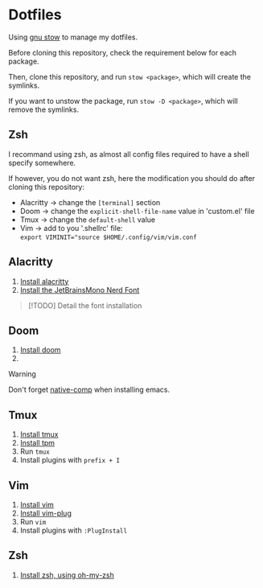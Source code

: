 # Dotfiles

Using [gnu stow][stow] to manage my dotfiles.

Before cloning this repository, check the requirement below for each package.

Then, clone this repository, and run `stow <package>`, which will create the symlinks.

If you want to unstow the package, run `stow -D <package>`, which will remove the symlinks.

## Zsh
I recommand using zsh, as almost all config files required to have a shell specify somewhere.

If however, you do not want zsh, here the modification you should do after cloning this repository:
- Alacritty -> change the `[terminal]` section
- Doom -> change the `explicit-shell-file-name` value in 'custom.el' file
- Tmux -> change the `default-shell` value
- Vim -> add to you '.shellrc' file:  
`export VIMINIT="source $HOME/.config/vim/vim.conf`

## Alacritty
1. [Install alacritty][alacritty]
2. [Install the JetBrainsMono Nerd Font][jetbrainsmono]
> [!TODO]
> Detail the font installation

## Doom
1. [Install doom][doom]
2. 
> [!WARNING]
> Don't forget [native-comp][nativecomp] when installing emacs.

## Tmux
1. [Install tmux][tmux]
2. [Install tpm][tpm]
3. Run `tmux`
4. Install plugins with `prefix + I`

## Vim
1. [Install vim][vim]
2. [Install vim-plug][vimplug]
3. Run `vim`
4. Install plugins with `:PlugInstall`

## Zsh
1. [Install zsh, using oh-my-zsh][zsh] 

[alacritty]: https://github.com/alacritty/alacritty/ 
[doom]: https://github.com/doomemacs/doomemacs/ 
[jetbrainsmono]: https://www.nerdfonts.com/
[nativecomp]: https://www.emacswiki.org/emacs/GccEmacs/
[stow]: https://www.gnu.org/software/stow/ 
[tmux]: https://github.com/tmux/tmux/ 
[tpm]: https://github.com/tmux-plugins/tpm/
[vim]: https://github.com/vim/vim/
[vimplug]: https://github.com/junegunn/vim-plug/
[zsh]: https://ohmyz.sh/ 
